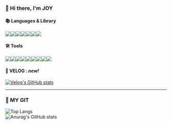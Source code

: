 ### 👋 Hi there, I'm JOY 
#### 📚 Languages & Library
<div style="display:flex;"><img src="https://img.shields.io/badge/HTML5-E34F26?style=flat-square&logo=HTML5&logoColor=white"/> <img src="https://img.shields.io/badge/CSS3-1572B6?style=flat-square&logo=CSS3&logoColor=white"/> <img src="https://img.shields.io/badge/StyledComponent-DB7093?style=flat-square&logo=Styled-Component&logoColor=white"/> <img src="https://img.shields.io/badge/TailwindCSS-#06B6D4?style=flat-square&logo=Tailwind-CSS&logoColor=white"/> <img src="https://img.shields.io/badge/JavaScript-F7DF1E?style=flat-square&logo=JavaScript&logoColor=black"/> <img src="https://img.shields.io/badge/React-61DAFB?style=flat-square&logo=React&logoColor=white"/> <img src="https://img.shields.io/badge/Redux-764ABC?style=flat-square&logo=Redux&logoColor=white"/></div>

#### 🛠 Tools
<div style="display:flex;"><img src="https://img.shields.io/badge/VisualStudioCode-007ACC?style=flat-square&logo=Visual-Studio-Code&logoColor=white"/> <img src="https://img.shields.io/badge/Github-181717?style=flat-square&logo=Github&logoColor=white"/> <img src="https://img.shields.io/badge/Vercel-000000?style=flat-square&logo=Vercel&logoColor=white"/> <img src="https://img.shields.io/badge/Netlify-00C7B7?style=flat-square&logo=Netlify&logoColor=white"/>
  <br><img src="https://img.shields.io/badge/JiraSoftware-0052CC?style=flat-square&logo=Jira-Software&logoColor=white"/> <img src="https://img.shields.io/badge/Slack-4A154B?style=flat-square&logo=Slack&logoColor=white"/>
  <br><img src="https://img.shields.io/badge/Figma-F24E1E?style=flat-square&logo=Figma&logoColor=white"/> <img src="https://img.shields.io/badge/AdobeXD-FF61F6?style=flat-square&logo=Adobe-XD&logoColor=white"/> <img src="https://img.shields.io/badge/Zeplin-fdbd3a?style=flat-square"/></div>

#### 💚 VELOG : *new!*

[![Velog's GitHub stats](https://velog-readme-stats.vercel.app/api?name=joyfive)](https://velog.io/@joyfive)

<hr />

### 💙 MY GIT

![Top Langs](https://github-readme-stats.vercel.app/api/top-langs/?username=joyfive&layout=compact)
<br>
![Anurag's GitHub stats](https://github-readme-stats.vercel.app/api?username=joyfive&show_icons=true&theme=radical)

